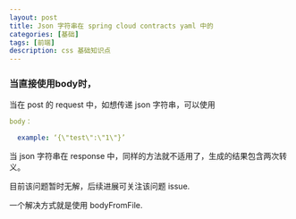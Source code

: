```yaml
---
layout: post
title: Json 字符串在 spring cloud contracts yaml 中的
categories: [基础]
tags: [前端]
description: css 基础知识点
---
```


### 当直接使用body时，

当在 post 的 request 中，如想传递 json 字符串，可以使用

```yml
body：

  example: ‘{\"test\":\"1\"}’

```



当 json 字符串在 response 中，同样的方法就不适用了，生成的结果包含两次转义。

目前该问题暂时无解，后续进展可关注该问题 issue.



一个解决方式就是使用 bodyFromFile.

